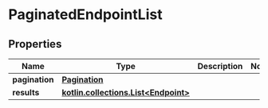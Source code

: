 
# PaginatedEndpointList

## Properties
Name | Type | Description | Notes
------------ | ------------- | ------------- | -------------
**pagination** | [**Pagination**](Pagination.md) |  | 
**results** | [**kotlin.collections.List&lt;Endpoint&gt;**](Endpoint.md) |  | 




